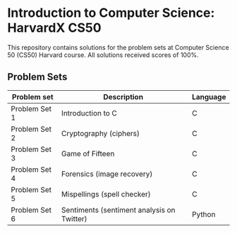 # Introduction to Computer Science: HarvardX CS50

This repository contains solutions for the problem sets at Computer Science 50 (CS50) Harvard course.
All solutions received scores of 100%.

## Problem Sets 
| Problem set | Description | Language |
| --- | --- | --- |
| Problem Set 1 | Introduction to C | C |
| Problem Set 2 | Cryptography (ciphers) | C |
| Problem Set 3 | Game of Fifteen | C |
| Problem Set 4 | Forensics (image recovery) | C |
| Problem Set 5 | Mispellings (spell checker) | C |
| Problem Set 6 | Sentiments (sentiment analysis on Twitter) | Python |
